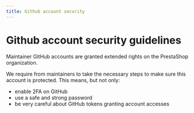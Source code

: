 ```yaml
---
title: Github account security
---
```


# Github account security guidelines

Maintainer GitHub accounts are granted extended rights on the PrestaShop organization.

We require from maintainers to take the necessary steps to make sure this account is protected. This means, but not only:
- enable 2FA on GitHub
- use a safe and strong password
- be very careful about GitHub tokens granting account accesses
